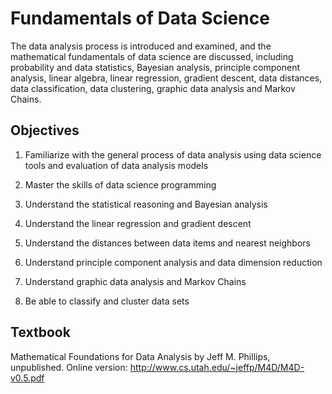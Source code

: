 # Fundamentals of Data Science
The data analysis process is introduced and examined, and the mathematical fundamentals of data science 
are discussed, including probability and data statistics, Bayesian analysis, principle component analysis, 
linear algebra, linear regression, gradient descent, data distances, data classification, data clustering, 
graphic data analysis and Markov Chains.

## Objectives

  1.	Familiarize with the general process of data analysis using data science tools and evaluation of data analysis models

  2.	Master the skills of data science programming

  3.	Understand the statistical reasoning and Bayesian analysis

  4.	Understand the linear regression and gradient descent

  5.	Understand the distances between data items and nearest neighbors

  6.	Understand principle component analysis and data dimension reduction

  7.	Understand graphic data analysis and Markov Chains

  8.	Be able to classify and cluster data sets
 

## Textbook
Mathematical Foundations for Data Analysis by Jeff M. Phillips, unpublished.
Online version: http://www.cs.utah.edu/~jeffp/M4D/M4D-v0.5.pdf
